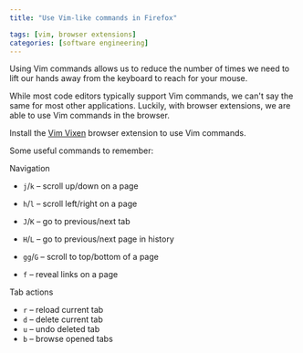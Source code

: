 ```yaml
---
title: "Use Vim-like commands in Firefox"

tags: [vim, browser extensions]
categories: [software engineering]
---
```


Using Vim commands allows us to reduce the number of times we need to lift our hands away from the keyboard to reach for your mouse.

While most code editors typically support Vim commands, we can't say the same for most other applications. Luckily, with browser extensions, we are able to use Vim commands in the browser.

Install the [Vim Vixen](https://addons.mozilla.org/en-US/firefox/addon/vim-vixen/) browser extension to use Vim commands.

Some useful commands to remember:

Navigation

- `j`/`k` – scroll up/down on a page
- `h`/`l` – scroll left/right on a page

- `J`/`K` – go to previous/next tab
- `H`/`L` – go to previous/next page in history

- `gg`/`G` – scroll to top/bottom of a page

- `f` – reveal links on a page

Tab actions

- `r` – reload current tab
- `d` – delete current tab
- `u` – undo deleted tab
- `b` – browse opened tabs
